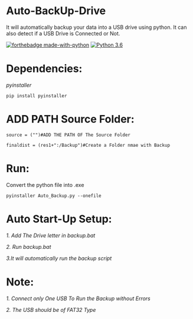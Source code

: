 # Auto-BackUp-Drive
It will automatically backup your data into a USB drive using python.
It can also detect if a USB Drive is Connected or Not.

[![forthebadge made-with-python](http://ForTheBadge.com/images/badges/made-with-python.svg)](https://www.python.org/)                  [![Python 3.6](https://img.shields.io/badge/python-3.6-blue.svg)](https://www.python.org/downloads/release/python-360/) 
# Dependencies:

*pyinstaller*
```
pip install pyinstaller
```

# ADD PATH Source Folder:
```
source = ("")#ADD THE PATH OF The Source Folder

finaldist = (res1+":/Backup")#Create a Folder nmae with Backup
```

# Run:
Convert the python file into .exe 
```
pyinstaller Auto_Backup.py --onefile
```

# Auto Start-Up Setup:

*1. Add The Drive letter in backup.bat*

*2. Run backup.bat*

*3.It will automatically run the backup script*

# Note:

*1. Connect only One USB To Run the Backup without Errors*

*2. The USB should be of FAT32 Type*
